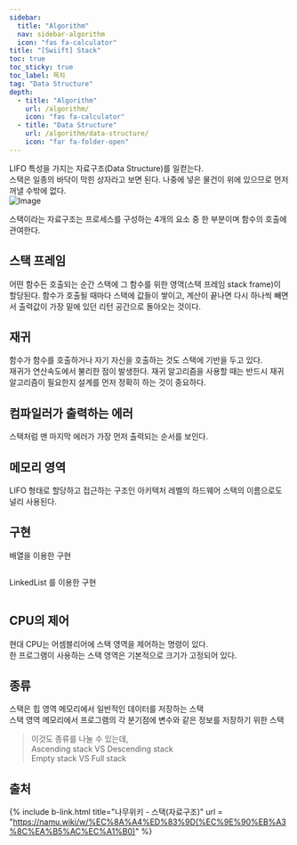 ```yaml
---
sidebar:
  title: "Algorithm"
  nav: sidebar-algorithm
  icon: "fas fa-calculator"
title: "[Swiift] Stack"
toc: true
toc_sticky: true
toc_label: 목차
tag: "Data Structure"
depth:
  - title: "Algorithm"
    url: /algorithm/
    icon: "fas fa-calculator"
  - title: "Data Structure"
    url: /algorithm/data-structure/
    icon: "far fa-folder-open"
---
```

LIFO 특성을 가지는 자료구조(Data Structure)를 일컫는다.   
스택은 일종의 바닥이 막힌 상자라고 보면 된다. 나중에 넣은 물건이 위에 있으므로 먼저 꺼낼 수밖에 없다.   
![Image](https://drive.google.com/uc?export=view&id=1T1sGbflrpaKvXhwRPSbRP4UaFGm25C2W)

스택이라는 자료구조는 프로세스를 구성하는 4개의 요소 중 한 부분이며 함수의 호출에 관여한다.  

## 스택 프레임
어떤 함수든 호출되는 순간 스택에 그 함수를 위한 영역(스택 프레임 stack frame)이 할당된다.
함수가 호출될 때마다 스택에 값들이 쌓이고, 계산이 끝나면 다시 하나씩 빼면서 출력값이 가장 밑에 있던 리턴 공간으로 돌아오는 것이다.   

## 재귀
함수가 함수를 호출하거나 자기 자신을 호출하는 것도 스택에 기반을 두고 있다.  
재귀가 연산속도에서 불리한 점이 발생한다.
재귀 알고리즘을 사용할 때는 반드시 재귀 알고리즘이 필요한지 설계를 먼저 정확히 하는 것이 중요하다.  

## 컴파일러가 출력하는 에러
스택처럼 맨 마지막 에러가 가장 먼저 출력되는 순서를 보인다.

## 메모리 영역
 LIFO 형태로 할당하고 접근하는 구조인 아키텍처 레벨의 하드웨어 스택의 이름으로도 널리 사용된다.

## 구현
배열을 이용한 구현

```swift

```

LinkedList 를 이용한 구현

```swift

```


## CPU의 제어
현대 CPU는 어셈블리어에 스택 영역을 제어하는 명령이 있다.  
한 프로그램이 사용하는 스택 영역은 기본적으로 크기가 고정되어 있다.  


## 종류
스택은 힙 영역 메모리에서 일반적인 데이터를 저장하는 스택  
스택 영역 메모리에서 프로그램의 각 분기점에 변수와 같은 정보를 저장하기 위한 스택  

>이것도 종류를 나눌 수 있는데,<br/>
Ascending stack VS Descending stack<br/>
Empty stack VS Full stack

## 출처
{% include b-link.html title="나무위키 - 스택(자료구조)" url = "https://namu.wiki/w/%EC%8A%A4%ED%83%9D(%EC%9E%90%EB%A3%8C%EA%B5%AC%EC%A1%B0)" %}
